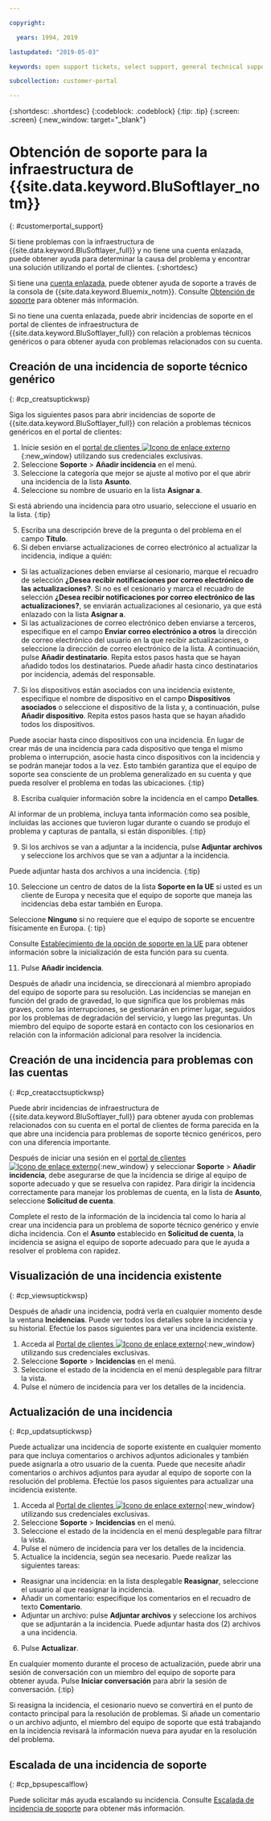 ```yaml
---

copyright:

  years: 1994, 2019

lastupdated: "2019-05-03"

keywords: open support tickets, select support, general technical support ticket

subcollection: customer-portal

---
```


{:shortdesc: .shortdesc}
{:codeblock: .codeblock}
{:tip: .tip}
{:screen: .screen}
{:new_window: target="_blank"}


# Obtención de soporte para la infraestructura de {{site.data.keyword.BluSoftlayer_notm}}
{: #customerportal_support}

Si tiene problemas con la infraestructura de {{site.data.keyword.BluSoftlayer_full}} y no tiene una cuenta enlazada, puede obtener ayuda para determinar la causa del problema y encontrar una solución utilizando el portal de clientes.
{:shortdesc}

Si tiene una [cuenta enlazada](/docs/account?topic=account-unifyingaccounts#link_user_account), puede obtener ayuda de soporte a través de la consola de {{site.data.keyword.Bluemix_notm}}. Consulte [Obtención de soporte](/docs/get-support?topic=get-support-getting-customer-support#getting-customer-support) para obtener más información.

Si no tiene una cuenta enlazada, puede abrir incidencias de soporte en el portal de clientes de infraestructura de {{site.data.keyword.BluSoftlayer_full}} con relación a problemas técnicos genéricos o para obtener ayuda con problemas relacionados con su cuenta.

## Creación de una incidencia de soporte técnico genérico
{: #cp_creatsuptickwsp}

Siga los siguientes pasos para abrir incidencias de soporte de {{site.data.keyword.BluSoftlayer_full}} con relación a problemas técnicos genéricos en el portal de clientes:

1. Inicie sesión en el [portal de clientes ![Icono de enlace externo](../icons/launch-glyph.svg)](https://control.softlayer.com/){:new_window} utilizando sus credenciales exclusivas.
2. Seleccione **Soporte** > **Añadir incidencia** en el menú.
3. Seleccione la categoría que mejor se ajuste al motivo por el que abrir una incidencia de la lista **Asunto**.
4. Seleccione su nombre de usuario en la lista **Asignar a**.<br/>

  Si está abriendo una incidencia para otro usuario, seleccione el usuario en la lista.
  {:tip}

5. Escriba una descripción breve de la pregunta o del problema en el campo **Título**.
6. Si deben enviarse actualizaciones de correo electrónico al actualizar la incidencia, indique a quién:
  * Si las actualizaciones deben enviarse al cesionario, marque el recuadro de selección **¿Desea recibir notificaciones por correo electrónico de las actualizaciones?**. Si no es el cesionario y marca el recuadro de selección **¿Desea recibir notificaciones por correo electrónico de las actualizaciones?**, se enviarán actualizaciones al cesionario, ya que está enlazado con la lista **Asignar a**.
  * Si las actualizaciones de correo electrónico deben enviarse a terceros, especifique en el campo **Enviar correo electrónico a otros** la dirección de correo electrónico del usuario en la que recibir actualizaciones, o seleccione la dirección de correo electrónico de la lista. A continuación, pulse **Añadir destinatario**. Repita estos pasos hasta que se hayan añadido todos los destinatarios. Puede añadir hasta cinco destinatarios por incidencia, además del responsable.
7. Si los dispositivos están asociados con una incidencia existente, especifique el nombre de dispositivo en el campo **Dispositivos asociados** o seleccione el dispositivo de la lista y, a continuación, pulse **Añadir dispositivo**. Repita estos pasos hasta que se hayan añadido todos los dispositivos.

  Puede asociar hasta cinco dispositivos con una incidencia. En lugar de crear más de una incidencia para cada dispositivo que tenga el mismo problema o interrupción, asocie hasta cinco dispositivos con la incidencia y se podrán manejar todos a la vez. Esto también garantiza que el equipo de soporte sea consciente de un problema generalizado en su cuenta y que pueda resolver el problema en todas las ubicaciones.
  {:tip}

8. Escriba cualquier información sobre la incidencia en el campo **Detalles**.

  Al informar de un problema, incluya tanta información como sea posible, incluidas las acciones que tuvieron lugar durante o cuando se produjo el problema y capturas de pantalla, si están disponibles.
  {:tip}

9. Si los archivos se van a adjuntar a la incidencia, pulse **Adjuntar archivos** y seleccione los archivos que se van a adjuntar a la incidencia.

  Puede adjuntar hasta dos archivos a una incidencia.
  {:tip}

10. Seleccione un centro de datos de la lista **Soporte en la UE** si usted es un cliente de Europa y necesita que el equipo de soporte que maneja las incidencias deba estar también en Europa.

  Seleccione **Ninguno** si no requiere que el equipo de soporte se encuentre físicamente en Europa.
  {: tip}

  Consulte [Establecimiento de la opción de soporte en la UE](/docs/customer-portal?topic=customer-portal-cp_seteusupported#cp_seteusupported) para obtener información sobre la inicialización de esta función para su cuenta.

11. Pulse **Añadir incidencia**.

Después de añadir una incidencia, se direccionará al miembro apropiado del equipo de soporte para su resolución. Las incidencias se manejan en función del grado de gravedad, lo que significa que los problemas más graves, como las interrupciones, se gestionarán en primer lugar, seguidos por los problemas de degradación del servicio, y luego las preguntas. Un miembro del equipo de soporte estará en contacto con los cesionarios en relación con la información adicional para resolver la incidencia.

## Creación de una incidencia para problemas con las cuentas
{: #cp_creatacctsuptickwsp}

Puede abrir incidencias de infraestructura de {{site.data.keyword.BluSoftlayer_full}} para obtener ayuda con problemas relacionados con su cuenta en el portal de clientes de forma parecida en la que abre una incidencia para problemas de soporte técnico genéricos, pero con una diferencia importante.  

Después de iniciar una sesión en el [portal de clientes ![Icono de enlace externo](../icons/launch-glyph.svg)](https://control.softlayer.com/){:new_window} y seleccionar **Soporte** > **Añadir incidencia**, debe asegurarse de que la incidencia se dirige al equipo de soporte adecuado y que se resuelva con rapidez. Para dirigir la incidencia correctamente para manejar los problemas de cuenta, en la lista de **Asunto**, seleccione **Solicitud de cuenta**.

Complete el resto de la información de la incidencia tal como lo haría al crear una incidencia para un problema de soporte técnico genérico y envíe dicha incidencia. Con el **Asunto** establecido en **Solicitud de cuenta**, la incidencia se asigna el equipo de soporte adecuado para que le ayuda a resolver el problema con rapidez.

## Visualización de una incidencia existente
{: #cp_viewsuptickwsp}

Después de añadir una incidencia, podrá verla en cualquier momento desde la ventana **Incidencias**. Puede ver todos los detalles sobre la incidencia y su historial. Efectúe los pasos siguientes para ver una incidencia existente.

1. Acceda al [Portal de clientes ![Icono de enlace externo](../icons/launch-glyph.svg)](https://control.softlayer.com/){:new_window} utilizando sus credenciales exclusivas.
2. Seleccione **Soporte** > **Incidencias** en el menú.
3. Seleccione el estado de la incidencia en el menú desplegable para filtrar la vista.
4. Pulse el número de incidencia para ver los detalles de la incidencia.

## Actualización de una incidencia
{: #cp_updatsuptickwsp}

Puede actualizar una incidencia de soporte existente en cualquier momento para que incluya comentarios o archivos adjuntos adicionales y también puede asignarla a otro usuario de la cuenta. Puede que necesite añadir comentarios o archivos adjuntos para ayudar al equipo de soporte con la resolución del problema. Efectúe los pasos siguientes para actualizar una incidencia existente.

1. Acceda al [Portal de clientes ![Icono de enlace externo](../icons/launch-glyph.svg)](https://control.softlayer.com/){:new_window} utilizando sus credenciales exclusivas.
2. Seleccione **Soporte** > **Incidencias** en el menú.
3. Seleccione el estado de la incidencia en el menú desplegable para filtrar la vista.
4. Pulse el número de incidencia para ver los detalles de la incidencia.
5. Actualice la incidencia, según sea necesario. Puede realizar las siguientes tareas:
  * Reasignar una incidencia: en la lista desplegable **Reasignar**, seleccione el usuario al que reasignar la incidencia.   
  * Añadir un comentario: especifique los comentarios en el recuadro de texto **Comentario**.
  * Adjuntar un archivo: pulse **Adjuntar archivos** y seleccione los archivos que se adjuntarán a la incidencia. Puede adjuntar hasta dos (2) archivos a una incidencia.
6. Pulse **Actualizar**.

  En cualquier momento durante el proceso de actualización, puede abrir una sesión de conversación con un miembro del equipo de soporte para obtener ayuda. Pulse **Iniciar conversación** para abrir la sesión de conversación.
  {:tip}

Si reasigna la incidencia, el cesionario nuevo se convertirá en el punto de contacto principal para la resolución de problemas. Si añade un comentario o un archivo adjunto, el miembro del equipo de soporte que está trabajando en la incidencia revisará la información nueva para ayudar en la resolución del problema.

## Escalada de una incidencia de soporte
{: #cp_bpsupescalflow}

Puede solicitar más ayuda escalando su incidencia. Consulte [Escalada de incidencia de soporte](/docs/get-support?topic=get-support-escalation#escalation) para obtener más información.
